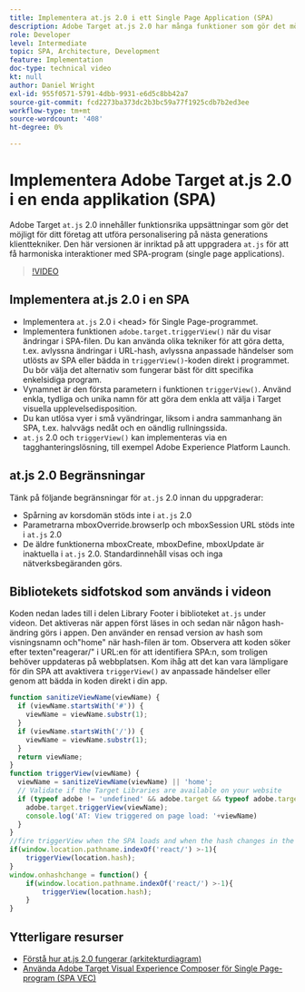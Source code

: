```yaml
---
title: Implementera at.js 2.0 i ett Single Page Application (SPA)
description: Adobe Target at.js 2.0 har många funktioner som gör det möjligt för ditt företag att utföra personalisering på nästa generations klienttekniker. Följ de här stegen för att implementera at.js 2.0 i ett Single Page Application (SPA).
role: Developer
level: Intermediate
topic: SPA, Architecture, Development
feature: Implementation
doc-type: technical video
kt: null
author: Daniel Wright
exl-id: 955f0571-5791-4dbb-9931-e6d5c8bb42a7
source-git-commit: fcd2273ba373dc2b3bc59a77f1925cdb7b2ed3ee
workflow-type: tm+mt
source-wordcount: '408'
ht-degree: 0%

---
```


# Implementera Adobe Target at.js 2.0 i en enda applikation (SPA)

Adobe Target `at.js` 2.0 innehåller funktionsrika uppsättningar som gör det möjligt för ditt företag att utföra personalisering på nästa generations klienttekniker. Den här versionen är inriktad på att uppgradera `at.js` för att få harmoniska interaktioner med SPA-program (single page applications).

>[!VIDEO](https://video.tv.adobe.com/v/26248?quality=12)

## Implementera at.js 2.0 i en SPA

* Implementera `at.js` 2.0 i &lt;head> för Single Page-programmet.
* Implementera funktionen `adobe.target.triggerView()` när du visar ändringar i SPA-filen. Du kan använda olika tekniker för att göra detta, t.ex. avlyssna ändringar i URL-hash, avlyssna anpassade händelser som utlösts av SPA eller bädda in `triggerView()`-koden direkt i programmet. Du bör välja det alternativ som fungerar bäst för ditt specifika enkelsidiga program.
* Vynamnet är den första parametern i funktionen `triggerView()`. Använd enkla, tydliga och unika namn för att göra dem enkla att välja i Target visuella upplevelsedisposition.
* Du kan utlösa vyer i små vyändringar, liksom i andra sammanhang än SPA, t.ex. halvvägs nedåt och en oändlig rullningssida.
* `at.js` 2.0 och `triggerView()` kan implementeras via en tagghanteringslösning, till exempel Adobe Experience Platform Launch.

## at.js 2.0 Begränsningar

Tänk på följande begränsningar för `at.js` 2.0 innan du uppgraderar:

* Spårning av korsdomän stöds inte i `at.js` 2.0
* Parametrarna mboxOverride.browserIp och mboxSession URL stöds inte i `at.js` 2.0
* De äldre funktionerna mboxCreate, mboxDefine, mboxUpdate är inaktuella i `at.js` 2.0. Standardinnehåll visas och inga nätverksbegäranden görs.

## Bibliotekets sidfotskod som används i videon

Koden nedan lades till i delen Library Footer i biblioteket `at.js` under videon. Det aktiveras när appen först läses in och sedan när någon hash-ändring görs i appen. Den använder en rensad version av hash som visningsnamn och&quot;home&quot; när hash-filen är tom. Observera att koden söker efter texten&quot;reagerar/&quot; i URL:en för att identifiera SPA:n, som troligen behöver uppdateras på webbplatsen. Kom ihåg att det kan vara lämpligare för din SPA att avaktivera `triggerView()` av anpassade händelser eller genom att bädda in koden direkt i din app.

```javascript
function sanitizeViewName(viewName) {
  if (viewName.startsWith('#')) {
    viewName = viewName.substr(1);
  }
  if (viewName.startsWith('/')) {
    viewName = viewName.substr(1);
  }
  return viewName;
}
function triggerView(viewName) {
  viewName = sanitizeViewName(viewName) || 'home';
  // Validate if the Target Libraries are available on your website
  if (typeof adobe != 'undefined' && adobe.target && typeof adobe.target.triggerView === 'function') {
    adobe.target.triggerView(viewName);
    console.log('AT: View triggered on page load: '+viewName)
  }
}
//fire triggerView when the SPA loads and when the hash changes in the SPA
if(window.location.pathname.indexOf('react/') >-1){
    triggerView(location.hash);
}
window.onhashchange = function() {
    if(window.location.pathname.indexOf('react/') >-1){
        triggerView(location.hash);
    }
}
```

## Ytterligare resurser

* [Förstå hur at.js 2.0 fungerar (arkitekturdiagram)](understanding-how-atjs-20-works.md)
* [Använda Adobe Target Visual Experience Composer för Single Page-program (SPA VEC)](../experiences/use-the-visual-experience-composer-for-single-page-applications.md)
